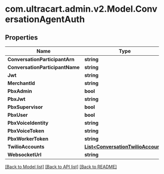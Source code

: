 
# com.ultracart.admin.v2.Model.ConversationAgentAuth

## Properties

Name | Type | Description | Notes
------------ | ------------- | ------------- | -------------
**ConversationParticipantArn** | **string** |  | [optional] 
**ConversationParticipantName** | **string** |  | [optional] 
**Jwt** | **string** |  | [optional] 
**MerchantId** | **string** |  | [optional] 
**PbxAdmin** | **bool** |  | [optional] 
**PbxJwt** | **string** |  | [optional] 
**PbxSupervisor** | **bool** |  | [optional] 
**PbxUser** | **bool** |  | [optional] 
**PbxVoiceIdentity** | **string** |  | [optional] 
**PbxVoiceToken** | **string** |  | [optional] 
**PbxWorkerToken** | **string** |  | [optional] 
**TwilioAccounts** | [**List&lt;ConversationTwilioAccount&gt;**](ConversationTwilioAccount.md) |  | [optional] 
**WebsocketUrl** | **string** |  | [optional] 

[[Back to Model list]](../README.md#documentation-for-models)
[[Back to API list]](../README.md#documentation-for-api-endpoints)
[[Back to README]](../README.md)


